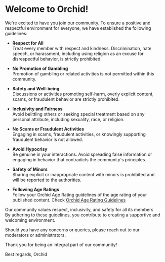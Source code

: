 # Welcome to Orchid!

We're excited to have you join our community. To ensure a positive and respectful environment for everyone, we have established the following guidelines:

- **Respect for All**\
Treat every member with respect and kindness. Discrimination, hate speech, or harassment, including using religion as an excuse for disrespectful behavior, is strictly prohibited.

- **No Promotion of Gambling**\
Promotion of gambling or related activities is not permitted within this community.

- **Safety and Well-being**\
Discussions or activities promoting self-harm, overly explicit content, scams, or fraudulent behavior are strictly prohibited.

- **Inclusivity and Fairness**\
Avoid belittling others or seeking special treatment based on any personal attribute, including sexuality, race, or religion.

- **No Scams or Fraudulent Activities**\
Engaging in scams, fraudulent activities, or knowingly supporting fraudulent behavior is not allowed.

- **Avoid Hypocrisy**\
Be genuine in your interactions. Avoid spreading false information or engaging in behavior that contradicts the community's principles.

- **Safety of Minors**\
Sharing explicit or inappropriate content with minors is prohibited and will be reported to the authorities.

- **Following Age Ratings**\
Follow your Orchid Age Rating guidelines of the age rating of your published content.
Check [Orchid Age Rating Guidelines](./age_ratings.md)

Our community values respect, inclusivity, and safety for all its members. By adhering to these guidelines, you contribute to creating a supportive and welcoming environment.

Should you have any concerns or queries, please reach out to our moderators or administrators.

Thank you for being an integral part of our community!

Best regards,
Orchid

